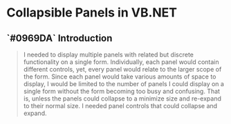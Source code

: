 # Collapsible Panels in VB.NET
<h2> `#0969DA` Introduction</h2>

> I needed to display multiple panels with related but discrete functionality on a single form. Individually, each panel would contain different controls, yet, every panel would relate to the larger scope of the form. Since each panel would take various amounts of space to display, I would be limited to the number of panels I could display on a single form without the form becoming too busy and confusing. That is, unless the panels could collapse to a minimize size and re-expand to their normal size. I needed panel controls that could collapse and expand.

